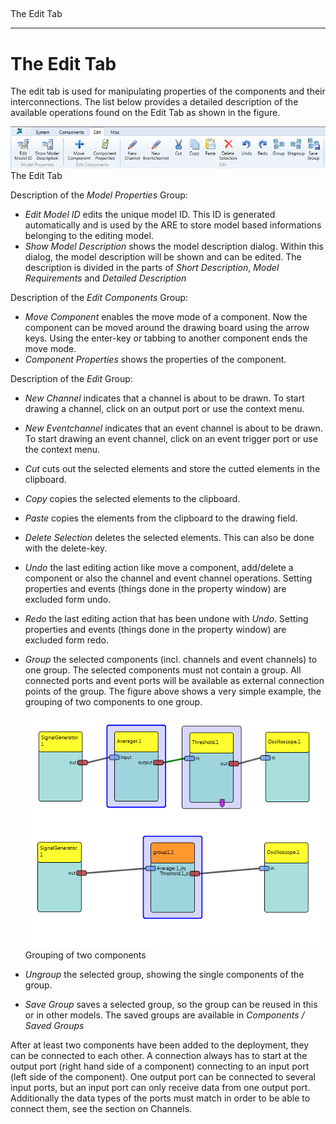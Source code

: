##

The Edit Tab

---

# The Edit Tab

The edit tab is used for manipulating properties of the components and their interconnections. The list below provides a detailed description of the available operations found on the Edit Tab as shown in the figure.

![Screenshot: The edit tab](./img/edit_tab.png "Screenshot: The edit tab")  
The Edit Tab

Description of the _Model Properties_ Group:

- _Edit Model ID_ edits the unique model ID. This ID is generated automatically and is used by the ARE to store model based informations belonging to the editing model.
- _Show Model Description_ shows the model description dialog. Within this dialog, the model description will be shown and can be edited. The description is divided in the parts of _Short Description_, _Model Requirements_ and _Detailed Description_

Description of the _Edit Components_ Group:

- _Move Component_ enables the move mode of a component. Now the component can be moved around the drawing board using the arrow keys. Using the enter-key or tabbing to another component ends the move mode.
- _Component Properties_ shows the properties of the component.

Description of the _Edit_ Group:

- _New Channel_ indicates that a channel is about to be drawn. To start drawing a channel, click on an output port or use the context menu.
- _New Eventchannel_ indicates that an event channel is about to be drawn. To start drawing an event channel, click on an event trigger port or use the context menu.
- _Cut_ cuts out the selected elements and store the cutted elements in the clipboard.
- _Copy_ copies the selected elements to the clipboard.
- _Paste_ copies the elements from the clipboard to the drawing field.
- _Delete Selection_ deletes the selected elements. This can also be done with the delete-key.
- _Undo_ the last editing action like move a component, add/delete a component or also the channel and event channel operations. Setting properties and events (things done in the property window) are excluded form undo.
- _Redo_ the last editing action that has been undone with _Undo_. Setting properties and events (things done in the property window) are excluded form redo.
- _Group_ the selected components (incl. channels and event channels) to one group. The selected components must not contain a group. All connected ports and event ports will be available as external connection points of the group. The figure above shows a very simple example, the grouping of two components to one group.

  ![Grouping of two components](./img/Group1.png "Grouping of two components")  
  Grouping of two components

- _Ungroup_ the selected group, showing the single components of the group.
- _Save Group_ saves a selected group, so the group can be reused in this or in other models. The saved groups are available in _Components / Saved Groups_

After at least two components have been added to the deployment, they can be connected to each other. A connection always has to start at the output port (right hand side of a component) connecting to an input port (left side of the component). One output port can be connected to several input ports, but an input port can only receive data from one output port. Additionally the data types of the ports must match in order to be able to connect them, see the section on Channels.
